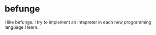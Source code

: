 # befunge

I like befunge. I try to implement an intepreter in each new programming language I learn.
